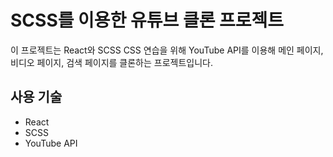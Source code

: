 # SCSS를 이용한 유튜브 클론 프로젝트

이 프로젝트는 React와 SCSS CSS 연습을 위해 YouTube API를 이용해 메인 페이지, 비디오 페이지, 검색 페이지를 클론하는 프로젝트입니다.

## 사용 기술

- React
- SCSS
- YouTube API
